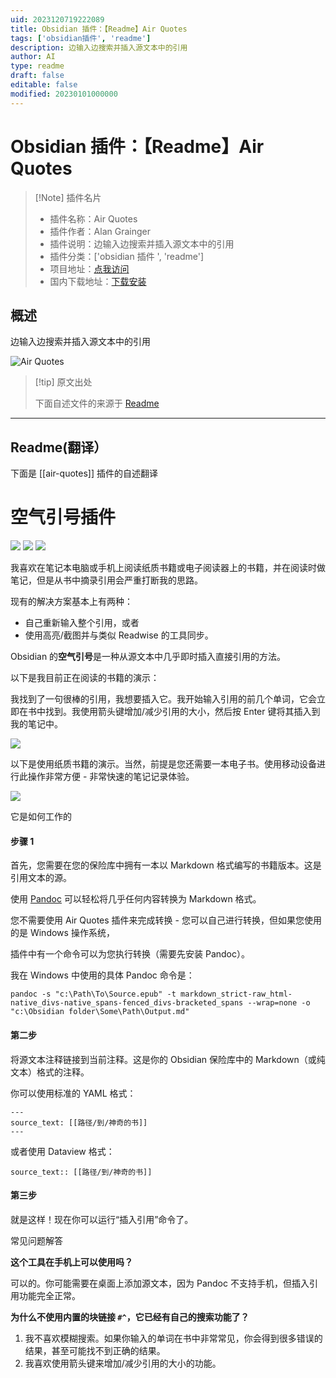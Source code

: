 ```yaml
---
uid: 2023120719222089
title: Obsidian 插件：【Readme】Air Quotes
tags: ['obsidian插件', 'readme']
description: 边输入边搜索并插入源文本中的引用
author: AI
type: readme
draft: false
editable: false
modified: 20230101000000
---
```


# Obsidian 插件：【Readme】Air Quotes

> [!Note] 插件名片
> - 插件名称：Air Quotes
> - 插件作者：Alan Grainger
> - 插件说明：边输入边搜索并插入源文本中的引用
> - 插件分类：['obsidian 插件 ', 'readme']
> - 项目地址：[点我访问](https://github.com/alangrainger/obsidian-air-quotes)
> - 国内下载地址：[下载安装](https://pkmer.cn/products/plugin/pluginMarket/?air-quotes)

## 概述

边输入边搜索并插入源文本中的引用

![Air Quotes](https://cdn.pkmer.cn/covers/air-quotes.gif)

> [!tip] 原文出处
>
>下面自述文件的来源于 [Readme](https://ghproxy.net/https://raw.githubusercontent.com/alangrainger/obsidian-air-quotes/main/README.md)
>

---

## Readme(翻译）

下面是 [[air-quotes]] 插件的自述翻译

# 空气引号插件

![](https://img.shields.io/github/license/alangrainger/obsidian-air-quotes) ![](https://img.shields.io/github/v/release/alangrainger/obsidian-air-quotes?style=flat-square) ![](https://img.shields.io/github/downloads/alangrainger/obsidian-air-quotes/total)

我喜欢在笔记本电脑或手机上阅读纸质书籍或电子阅读器上的书籍，并在阅读时做笔记，但是从书中摘录引用会严重打断我的思路。

现有的解决方案基本上有两种：

- 自己重新输入整个引用，或者
- 使用高亮/截图并与类似 Readwise 的工具同步。

Obsidian 的**空气引号**是一种从源文本中几乎即时插入直接引用的方法。

以下是我目前正在阅读的书籍的演示：

我找到了一句很棒的引用，我想要插入它。我开始输入引用的前几个单词，它会立即在书中找到。我使用箭头键增加/减少引用的大小，然后按 Enter 键将其插入到我的笔记中。

![](https://cdn.pkmer.cn/covers/air-quotes_2_0.gif)

以下是使用纸质书籍的演示。当然，前提是您还需要一本电子书。使用移动设备进行此操作非常方便 - 非常快速的笔记记录体验。

[![](https://cdn.pkmer.cn/covers/air-quotes_2_1.jpeg!pkmer)](https://www.youtube.com/watch?v=G-hpPOMCQys)

它是如何工作的

#### 步骤 1

首先，您需要在您的保险库中拥有一本以 Markdown 格式编写的书籍版本。这是引用文本的源。

使用 [Pandoc](https://pandoc.org/) 可以轻松将几乎任何内容转换为 Markdown 格式。

您不需要使用 Air Quotes 插件来完成转换 - 您可以自己进行转换，但如果您使用的是 Windows 操作系统，

插件中有一个命令可以为您执行转换（需要先安装 Pandoc）。

我在 Windows 中使用的具体 Pandoc 命令是：

```
pandoc -s "c:\Path\To\Source.epub" -t markdown_strict-raw_html-native_divs-native_spans-fenced_divs-bracketed_spans --wrap=none -o "c:\Obsidian folder\Some\Path\Output.md"
```

#### 第二步

将源文本注释链接到当前注释。这是你的 Obsidian 保险库中的 Markdown（或纯文本）格式的注释。

你可以使用标准的 YAML 格式：

```
---
source_text: [[路径/到/神奇的书]]
---
```

或者使用 Dataview 格式：

```
source_text:: [[路径/到/神奇的书]]
```

#### 第三步

就是这样！现在你可以运行“插入引用”命令了。

常见问题解答

**这个工具在手机上可以使用吗？**

可以的。你可能需要在桌面上添加源文本，因为 Pandoc 不支持手机，但插入引用功能完全正常。

**为什么不使用内置的块链接 `#^`，它已经有自己的搜索功能了？**

1. 我不喜欢模糊搜索。如果你输入的单词在书中非常常见，你会得到很多错误的结果，甚至可能找不到正确的结果。
2. 我喜欢使用箭头键来增加/减少引用的大小的功能。



